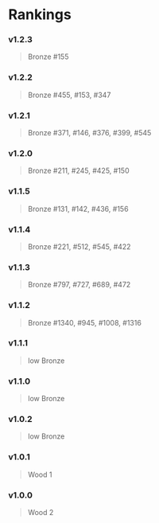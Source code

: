 # Rankings

### v1.2.3
> Bronze #155

### v1.2.2
> Bronze #455, #153, #347

### v1.2.1
> Bronze #371, #146, #376, #399, #545

### v1.2.0
> Bronze #211, #245, #425, #150

### v1.1.5
> Bronze #131, #142, #436, #156

### v1.1.4
> Bronze #221, #512, #545, #422

### v1.1.3
> Bronze #797, #727, #689, #472

### v1.1.2
> Bronze #1340, #945, #1008, #1316

### v1.1.1
> low Bronze

### v1.1.0
> low Bronze

### v1.0.2
> low Bronze

### v1.0.1
> Wood 1

### v1.0.0
> Wood 2